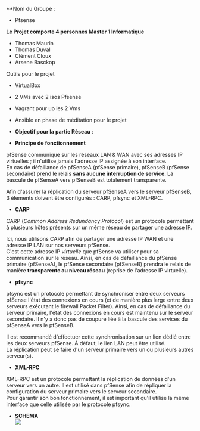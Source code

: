 **Nom du Groupe : 

- Pfsense


**Le Projet comporte 4 personnes Master 1 Informatique**

- Thomas Maurin
- Thomas Duval
- Clément Cloux
- Arsene Basckop

Outils pour le projet
- VirtualBox
- 2 VMs avec 2 isos Pfsense
- Vagrant pour up les 2 Vms
- Ansible en phase de méditation pour le projet



- **Objectif pour la partie Réseau** :


- **Principe de fonctionnement**  
 
pfSense communique sur les réseaux LAN & WAN avec ses adresses IP virtuelles ; il n'utilise jamais l'adresse IP assignée à son interface.  
En cas de défaillance de pfSenseA (pfSense primaire), pfSenseB (pfSense secondaire) prend le relais **sans aucune interruption de service**. La bascule de pfSenseA vers pfSenseB est totalement transparente.  
 
Afin d'assurer la réplication du serveur pfSenseA vers le serveur pfSenseB, 3 éléments doivent être configurés : CARP, pfsync et XML-RPC.  
 
 
- **CARP**  
 
CARP (_Common Address Redundancy Protocol_) est un protocole permettant à plusieurs hôtes présents sur un même réseau de partager une adresse IP.  
 
Ici, nous utilisons CARP afin de partager une adresse IP WAN et une adresse IP LAN sur nos serveurs pfSense.  
C'est cette adresse IP _virtuelle_ que pfSense va utiliser pour sa communication sur le réseau. Ainsi, en cas de défaillance du pfSense primaire (pfSenseA), le pfSense secondaire (pfSenseB) prendra le relais de manière **transparente au niveau réseau** (reprise de l'adresse IP virtuelle).  
 
 
- **pfsync**  
 
pfsync est un protocole permettant de synchroniser entre deux serveurs pfSense l'état des connexions en cours (et de manière plus large entre deux serveurs exécutant le firewall Packet Filter). Ainsi, en cas de défaillance du serveur primaire, l'état des connexions en cours est maintenu sur le serveur secondaire. Il n'y a donc pas de coupure liée à la bascule des services du pfSenseA vers le pfSenseB.  
 
Il est recommandé d'effectuer cette synchronisation sur un lien dédié entre les deux serveurs pfSense. À défaut, le lien LAN peut être utilisé.  
La réplication peut se faire d'un serveur primaire vers un ou plusieurs autres serveur(s).  
 
 
- **XML-RPC**  
 
XML-RPC est un protocole permettant la réplication de données d'un serveur vers un autre. Il est utilisé dans pfSense afin de répliquer la configuration du serveur primaire vers le serveur secondaire.  
Pour garantir son bon fonctionnement, il est important qu'il utilise la même interface que celle utilisée par le protocole pfsync.



- **SCHEMA**  
![](https://i.imgur.com/doabRM1.png)
